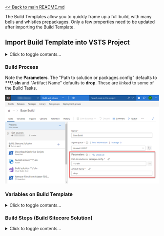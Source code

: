 [<< Back to main README.md](../README.md)

The Build Templates allow you to quickly frame up a full build, with many bells and whistles prepackages. Only a few properties need to be updated after importing the Build Template.

## Import Build Template into VSTS Project

<details><summary>Click to toggle contents...</summary>

From a VSTS instance:

1. First, you need to get the **Project ID**.
   1. Log in to the VSTS project from a browser.
   2. Once authenticated, visit **https://\<VSTS Project URL\>/_apis/projects** in a browser window.
   3. This will output all current projects in **JSON** format. Look for the project with the proper **"Name"**, then find the corresponding **"id"** property, remember this. 
2. Navigate to the desired template in your local repository at `~\BuildTemplates\`
   1. For **IaaS/VMs** builds, use ***sitecore.vsts.build.IaaS.json***
   2. For **PaaS** builds, use ***TBD***
3. Edit this **\*.json** file
4. Scroll all the way to the bottom and find the **"project"** property.
   1. Modify the **"id"** property to match the GUID you found in step **1** above.
5. Save your modified **\*.json** file.
6. From VSTS online, navigate to the Builds page (Page name: **Build pipelines**)
![Import Build](../ReadMeImages/ImportBuild.png)
7. Click **"+ Import"**
8. Click **"Browse..."**
9. Click **"Import"**
10. When the build definition loads, it will require some attention.
    1. **Process**
       1. Change name: Remove **"-import"** from the end of the name. For example, **"Base Build"**.
	   2. Select the proper **"Agent queue"**. This will likely be **"Hosted VS2017"**.
    2. **Get sources**
       1. It _should_ automatically select the current projects **VSTS Git** repo when you select this task. If not, select the proper **source**.
	   2. Verify it is pulling from the proper branch, **master** by default.
11. Click **"Save & queue > Save"**
    1. No folder selection is required.
    2. No comment is required.
	
This build template assumed you will be using **TDS Classic** and enable **Update Packages** (preferrably of _Items Only_) for your deployment. It also assumes that the output of the TDS project (targeted Web Project) is used as the primary artifact to promote to all environments. _The TDS Classic output of the web project produces more consistent configuration transformations._

</details>

### Build Process

Note the **Parameters**. The "Path to solution or packages.config" defaults to **\*\*\\*.sln** and "Artifact Name" defaults to **drop**. These are *linked* to some of the Build Tasks.

![Build Parameters](../ReadMeImages/BuildParameters.png)

### Variables on Build Template

<details><summary>Click to toggle contents...</summary>

![Build Variables](../ReadMeImages/BuildVariables.png)

#### BuildPlatform
*   Default Value: **Any CPU**
*   This will likely not change

#### BuildConfiguration
*   Default Value: **Release**
*   This is the Solution Configuration you are targeting for VSTS builds. Release is _preferred_, though another may be accurate for your instance.

#### CullProjectFiles
*   Default Value: **False**
*   Dependent on: **EnableGitDeltaDeploy**
*   Possible Values: True or False
*   This is used with GitDeltaDeploys. It reduces the number of files included in the output to only changed files depending on GitDeltaDeploy configuration.

#### EnableGitDeltaDeploy
*   Default Value: **False**
*   Possible Values: True or False
*   To use this setting, be sure to add the [GitDeltaDeploy NuGet package](https://www.nuget.org/packages/Hedgehog.TDS.BuildExtensions.GitDeltaDeploy/) to all TDS projects. 

#### LastDeploymentGitTagname
*   Default Value: **"ProductionRelease"**
*   Dependent on: **EnableGitDeltaDeploy**
*   This is the tag that GitDeltaDeploy will reference when it performs it's delta of items and files. It will only include changed items/files between the current build and the commit with this tag.

#### LastProductionReleaseCommitId
*   Default Value: **(none)**
*   Dependent on: **EnableGitDeltaDeploy**
*   Instead of using the **LastDeploymentGitTagname**, you may instead wish to target a specific commit. Note: You will need to update the MS Build arguments to use a commit id instead of a tag name.

#### system.debug
*   Default Value: **true**
*   Possible Values: true or false
*   If true, this increases the verbosity of the build log output.

#### TDS_Key
*   Default Value: **"KEY"**
*   Enter your organizations TDS Classic Key in this field to allow the build server to perform a build via TDS Classic.

#### TDS_OWNER
*   Default Value: **"OWNER"**
*   Enter your organizations TDS Classic Owner in this field to allow the build server to perform a build via TDS Classic.

</details>

### Build Steps (Build Sitecore Solution)

<details><summary>Click to toggle contents...</summary>

![Build Steps](../ReadMeImages/BuildSteps.png)

#### Download GeekHive Scripts
*   Fields: No fields require attention.
*   This is an inline PowerShell script that pulls down the contents of https://github.com/GeekHive/SitecoreVSTS for use on the build. This step is **critical** if you wish to use these scripts further in the process: in further Build Steps or with the templated [Release Task Groups](../ReleaseTaskGroups/README.md).

#### NuGet restore \*\*\\*.sln
*   Fields: Likely that no fields require attention.
*   This pulls in all NuGet packages based on the individual **packages.config** files referenced by each project.

#### Build solution \*\*\\*.sln
*   Fields: 
    *   Visual Studio Version
	    *   Default Value: Visual Studio 2017
	    *   If you are building our your project on an earlier version, update to be correct.
	*   MSBuild Arguments
	    *   Default Value: /p:OutDir=$(Build.ArtifactStagingDirectory) /p:SkipInvalidConfigurations=true /p:LastDeploymentGitTagName=$(LastDeploymentGitTagName) /p:CustomGitDeltaDeploy=$(EnableGitDeltaDeploy) /p:CullProjectFiles=$(CullProjectFiles)
		*   Most of the arguments are driven by Build Variables, but you may want to modify "LastDeploymentGitTagName=$(LastDeploymentGitTagName)" if you instead choose to use "LastDeploymentGitCommitID=&(LastProductionReleaseCommitId)" instead and then update the Build Variable "LastProductionReleaseCommitId". If GitDeltaDeploy is not used, clear the LastDeployment* variables values and set "EnableGitDeltaDeploy" to "False".
*   This task builds the solution. Note, we typically rely on the output of the TDS project that points to the primary Web Project as our promoted build output.

#### Delete files from $(Build.ArtifactStagingDirectory)
*   Fields: 
    *   Contents
	    *   Default Value: *.dll *.pdb *.config *.xml App_Config
	    *   Enter the files you wish to remove from the promoted build artifact.
*   This task simply cuts down on the size of the promoted artifact. It isn't critical, but makes for a more slimmed down artifact.

#### Remove Files From TDS Package
*   Fields: 
    *   Script Path
	    *   Default Value: $(Build.ArtifactStagingDirectory)\SitecoreVSTS\Scripts\Build\Remove TDS Files\RemoveFiles.ps1
	    *   The path to the **RemoveFiles.ps1** script. 
		*   **Note: if the "Download GeekHive Scripts" task is used, this field does not need to be modified.
	*   Arguments
	    *   Default Value: -pathToPackages "$(Build.ArtifactStagingDirectory)\_Packages\TDS.Project"
		*   Modify the **TDS.Project** portion of the Arguments field to point to the relevant TDS Project.
*   You will likely have 1 or more of  these tasks. One is required for each TDS project unless a bundling is configured.

#### Publish Artifact: drop
*   Fields: Likely that no fields require attention.
*   This step promotes the artifacts to VSTS cloud for later consumption by Release Tasks, per environment.

</details>